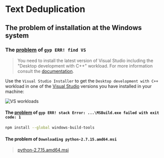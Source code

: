 # Text Deduplication

## The problem of installation at the Windows system

### The **[problem](https://stackoverflow.com/questions/57879150/how-can-i-solve-error-gypgyp-errerr-find-vsfind-vs-msvs-version-not-set-from-c)** of `gyp ERR! find VS`

> You need to install the latest version of Visual Studio including the "Desktop development with C++" workload. For more information consult the [documentation](https://github.com/nodejs/node-gyp#on-windows).

Use the `Visual Studio Installer` to get the `Desktop development with C++` workload in one of the [Visual Studio](https://visualstudio.microsoft.com/vs/older-downloads/) versions you have installed in your machine:

![VS workloads](https://i.stack.imgur.com/S3RgX.png)

#### The **[problem](https://stackoverflow.com/questions/46225835/node-gyp-msbuild-exe-failed-with-exit-code-1)** of `gyp ERR! stack Error: ...\MSBuild.exe failed with exit code: 1`

```sh
npm install --global windows-build-tools
```

#### The problem of `Downloading python-2.7.15.amd64.msi`

> [python-2.7.15.amd64.msi](https://www.python.org/downloads/release/python-2715/)
